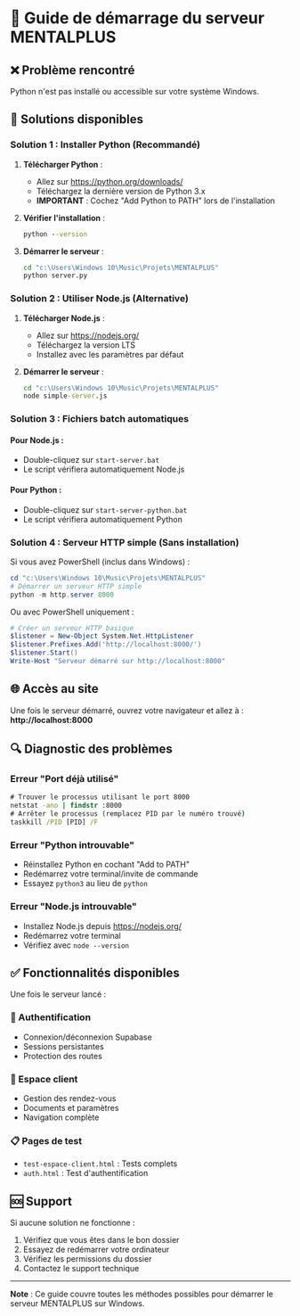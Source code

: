 # 🚀 Guide de démarrage du serveur MENTALPLUS

## ❌ Problème rencontré
Python n'est pas installé ou accessible sur votre système Windows.

## 🔧 Solutions disponibles

### Solution 1 : Installer Python (Recommandé)

1. **Télécharger Python** :
   - Allez sur https://python.org/downloads/
   - Téléchargez la dernière version de Python 3.x
   - **IMPORTANT** : Cochez "Add Python to PATH" lors de l'installation

2. **Vérifier l'installation** :
   ```cmd
   python --version
   ```

3. **Démarrer le serveur** :
   ```cmd
   cd "c:\Users\Windows 10\Music\Projets\MENTALPLUS"
   python server.py
   ```

### Solution 2 : Utiliser Node.js (Alternative)

1. **Télécharger Node.js** :
   - Allez sur https://nodejs.org/
   - Téléchargez la version LTS
   - Installez avec les paramètres par défaut

2. **Démarrer le serveur** :
   ```cmd
   cd "c:\Users\Windows 10\Music\Projets\MENTALPLUS"
   node simple-server.js
   ```

### Solution 3 : Fichiers batch automatiques

#### Pour Node.js :
- Double-cliquez sur `start-server.bat`
- Le script vérifiera automatiquement Node.js

#### Pour Python :
- Double-cliquez sur `start-server-python.bat`
- Le script vérifiera automatiquement Python

### Solution 4 : Serveur HTTP simple (Sans installation)

Si vous avez PowerShell (inclus dans Windows) :

```powershell
cd "c:\Users\Windows 10\Music\Projets\MENTALPLUS"
# Démarrer un serveur HTTP simple
python -m http.server 8000
```

Ou avec PowerShell uniquement :
```powershell
# Créer un serveur HTTP basique
$listener = New-Object System.Net.HttpListener
$listener.Prefixes.Add('http://localhost:8000/')
$listener.Start()
Write-Host "Serveur démarré sur http://localhost:8000"
```

## 🌐 Accès au site

Une fois le serveur démarré, ouvrez votre navigateur et allez à :
**http://localhost:8000**

## 🔍 Diagnostic des problèmes

### Erreur "Port déjà utilisé"
```cmd
# Trouver le processus utilisant le port 8000
netstat -ano | findstr :8000
# Arrêter le processus (remplacez PID par le numéro trouvé)
taskkill /PID [PID] /F
```

### Erreur "Python introuvable"
- Réinstallez Python en cochant "Add to PATH"
- Redémarrez votre terminal/invite de commande
- Essayez `python3` au lieu de `python`

### Erreur "Node.js introuvable"
- Installez Node.js depuis https://nodejs.org/
- Redémarrez votre terminal
- Vérifiez avec `node --version`

## ✅ Fonctionnalités disponibles

Une fois le serveur lancé :

### 🔐 Authentification
- Connexion/déconnexion Supabase
- Sessions persistantes
- Protection des routes

### 👤 Espace client
- Gestion des rendez-vous
- Documents et paramètres
- Navigation complète

### 📋 Pages de test
- `test-espace-client.html` : Tests complets
- `auth.html` : Test d'authentification

## 🆘 Support

Si aucune solution ne fonctionne :
1. Vérifiez que vous êtes dans le bon dossier
2. Essayez de redémarrer votre ordinateur
3. Vérifiez les permissions du dossier
4. Contactez le support technique

---

**Note** : Ce guide couvre toutes les méthodes possibles pour démarrer le serveur MENTALPLUS sur Windows.